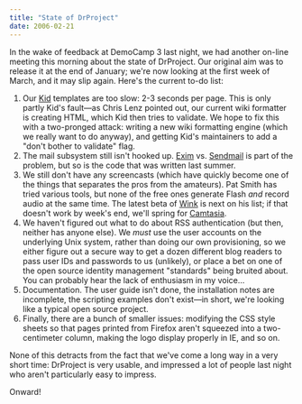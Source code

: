 ```yaml
---
title: "State of DrProject"
date: 2006-02-21
---
```

In the wake of feedback at DemoCamp 3 last night, we had another on-line meeting this morning about the state of DrProject.  Our original aim was to release it at the end of January; we're now looking at the first week of March, and it may slip again.  Here's the current to-do list:
<ol>
  <li>Our <a href="http://kid.lesscode.org/">Kid</a> templates are too slow: 2-3 seconds per page.  This is only partly Kid's fault—as Chris Lenz pointed out, our current wiki formatter is creating HTML, which Kid then tries to validate.  We hope to fix this with a two-pronged attack: writing a new wiki formatting engine (which we really want to do anyway), and getting Kid's maintainers to add a "don't bother to validate" flag.</li>
  <li>The mail subsystem still isn't hooked up.  <a href="http://www.exim.org">Exim</a> vs. <a href="http://www.sendmail.org">Sendmail</a> is part of the problem, but so is the code that was written last summer.</li>
  <li>We still don't have any screencasts (which have quickly become one of the things that separates the pros from the amateurs).  Pat Smith has tried various tools, but none of the free ones generate Flash <em>and</em> record audio at the same time.  The latest beta of <a href="http://www.debugmode.com/wink/">Wink</a> is next on his list; if that doesn't work by week's end, we'll spring for <a href="http://www.techsmith.com/camtasia.asp">Camtasia</a>.</li>
  <li>We haven't figured out what to do about RSS authentication (but then, neither has anyone else).  We <em>must</em> use the user accounts on the underlying Unix system, rather than doing our own provisioning, so we either figure out a secure way to get a dozen different blog readers to pass user IDs and passwords to us (unlikely), or place a bet on one of the open source identity management "standards" being bruited about.  You can probably hear the lack of enthusiasm in my voice…</li>
  <li>Documentation.  The user guide isn't done, the installation notes are incomplete, the scripting examples don't exist—in short, we're looking like a typical open source project.</li>
  <li>Finally, there are a bunch of smaller issues: modifying the CSS style sheets so that pages printed from Firefox aren't squeezed into a two-centimeter column, making the logo display properly in IE, and so on.</li>
</ol>
None of this detracts from the fact that we've come a long way in a very short time: DrProject is very usable, and impressed a lot of people last night who aren't particularly easy to impress.

Onward!
